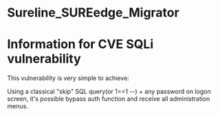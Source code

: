 # Sureline_SUREedge_Migrator
# Information for CVE SQLi vulnerability
This vulnerability is very simple to achieve:

Using a classical "skip" SQL query(or 1==1 --) + any password on logon screen, it's possible bypass auth function and receive all administration menus.
